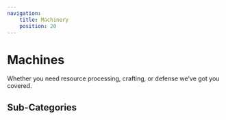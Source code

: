 ```yaml
---
navigation:
    title: Machinery
    position: 20
---
```


# Machines

Whether you need resource processing, crafting, or defense we've got you covered. 

## Sub-Categories
<SubPages />